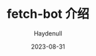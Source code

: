 ---
title: fetch-bot 介绍
description: 接口请求助手
author: Haydenull
date: 2023-08-31
slug: fetch-bot-intro
spaUrl: https://slides.haydenhayden.com/2023/fetch-bot
pdfUrl: https://slides.haydenhayden.com/2023/fetch-bot/pdf
repoUrl: https://github.com/haydenull/slides/tree/main/2023-08-31
---